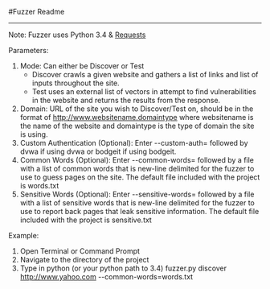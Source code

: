 #Fuzzer Readme
___

Note: Fuzzer uses Python 3.4 & [Requests](http://docs.python-requests.org/en/latest/)

Parameters:

1. Mode: Can either be Discover or Test
	* Discover crawls a given website and gathers a list of links and list of inputs throughout the site.
	* Test uses an external list of vectors in attempt to find vulnerabilities in the website and returns the results from the response. 
2. Domain: URL of the site you wish to Discover/Test on, should be in the format of http://www.websitename.domaintype where websitename is the name of the website and domaintype is the type of domain the site is using.
3. Custom Authentication (Optional): Enter --custom-auth= followed by dvwa if using dvwa or bodgeit if using bodgeit.
4. Common Words (Optional): Enter --common-words= followed by a file with a list of common words that is new-line delimited for the fuzzer to use to guess pages on the site. The default file included with the project is words.txt
5. Sensitive Words (Optional): Enter --sensitive-words= followed by a file with a list of sensitive words that is new-line delimited for the fuzzer to use to report back pages that leak sensitive information. The default file included with the project is sensitive.txt

Example:
	
1. Open Terminal or Command Prompt
2. Navigate to the directory of the project
3. Type in python (or your python path to 3.4) fuzzer.py discover http://www.yahoo.com --common-words=words.txt